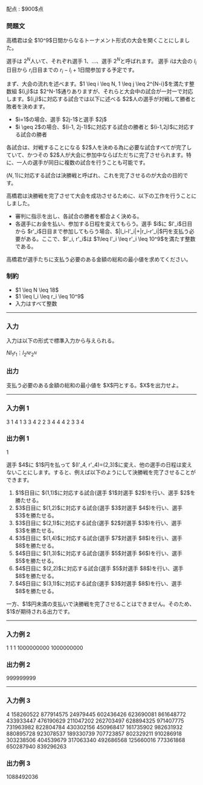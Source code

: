 
<div>

<span>

<span>

<p>
配点 : $900$点
</p>

<div>

<section>

### **問題文**

<p>
高橋君は全 $10^9$日間からなるトーナメント形式の大会を開くことにしました。

選手は $2^N$人いて、それぞれ選手 $1$、$\ldots$、選手 $2^N$と呼ばれます。 選手 $i$は大会の $l_i$日目から $r_i$日目までの $r_i-l_i+1$日間参加する予定です。
</p>

<p>
まず、大会の流れを述べます。$1 \leq i \leq N, 1 \leq j \leq 2^{N-i}$を満たす整数組 $(i,j)$は $2^N-1$通りありますが、それらと大会中の試合が一対一で対応します。$(i,j)$に対応する試合では以下に述べる $2$人の選手が対戦して勝者と敗者を決めます。
</p>

<ul>

<li>
$i=1$の場合、選手 $2j-1$と選手 $2j$
</li>

<li>
$i \geq 2$の場合、$(i-1, 2j-1)$に対応する試合の勝者と $(i-1,2j)$に対応する試合の勝者
</li>

</ul>

<p>
各試合は、対戦することになる $2$人を決める為に必要な試合すべてが完了していて、かつその $2$人が大会に参加中ならばただちに完了させられます。特に、一人の選手が同日に複数の試合を行うことも可能です。

$(N, 1)$に対応する試合は決勝戦と呼ばれ、これを完了させるのが大会の目的です。 
</p>

<p>
高橋君は決勝戦を完了させて大会を成功させるために、以下の工作を行うことにしました。
</p>

<ul>

<li>
審判に指示を出し、各試合の勝者を都合よく決める。
</li>

<li>
各選手にお金を払い、参加する日程を変えてもらう。選手 $i$に $l'_i$日目から $r'_i$日目まで参加してもらう場合、$|l_i-l'_i|+|r_i-r'_i|$円を支払う必要がある。ここで、$l'_i, r'_i$は $1\leq l'_i \leq r'_i \leq 10^9$を満たす整数である。
</li>

</ul>

<p>
高橋君が選手たちに支払う必要のある金額の総和の最小値を求めてください。
</p>

</section>

</div>

<div>

<section>

### **制約**

<ul>

<li>
$1 \leq N \leq 18$
</li>

<li>
$1 \leq l_i \leq r_i \leq 10^9$
</li>

<li>
入力はすべて整数
</li>

</ul>

</section>

</div>

---

<div>

<div>

<section>

### **入力**

<p>
入力は以下の形式で標準入力から与えられる。
</p>

<div>

$N$$l_1$$r_1$$\vdots$$l_{2^N}$$r_{2^N}$
</div>

</section>

</div>

<div>

<section>

### **出力**

<p>
支払う必要のある金額の総和の最小値を $X$円とする。$X$を出力せよ。
</p>

</section>

</div>

</div>

---

<div>

<section>

### **入力例 1**

<div>

3
1 4
1 3
3 4
2 2
3 4
4 4
2 3
3 4

</div>

</section>

</div>

<div>

<section>

### **出力例 1**

<div>

1

</div>

<p>
選手 $4$に $1$円を払って $(l'_4, r'_4)=(2,3)$に変え、他の選手の日程は変えないことにします。すると、例えば以下のようにして決勝戦を完了させることができます。
</p>

<ol>

<li>
$1$日目に $(1,1)$に対応する試合(選手 $1$対選手 $2$)を行い、選手 $2$を勝たせる。
</li>

<li>
$3$日目に $(1,2)$に対応する試合(選手 $3$対選手 $4$)を行い、選手 $3$を勝たせる。
</li>

<li>
$3$日目に $(2,1)$に対応する試合(選手 $2$対選手 $3$)を行い、選手 $3$を勝たせる。
</li>

<li>
$3$日目に $(1,4)$に対応する試合(選手 $7$対選手 $8$)を行い、選手 $8$を勝たせる。
</li>

<li>
$4$日目に $(1,3)$に対応する試合(選手 $5$対選手 $6$)を行い、選手 $5$を勝たせる。
</li>

<li>
$4$日目に $(2,2)$に対応する試合(選手 $5$対選手 $8$)を行い、選手 $8$を勝たせる。
</li>

<li>
$4$日目に $(3,1)$に対応する試合(選手 $3$対選手 $8$)を行い、選手 $8$を勝たせる。
</li>

</ol>

<p>
一方、$1$円未満の支払いで決勝戦を完了させることはできません。そのため、$1$が期待される出力です。
</p>

</section>

</div>

---

<div>

<section>

### **入力例 2**

<div>

1
1 1
1000000000 1000000000

</div>

</section>

</div>

<div>

<section>

### **出力例 2**

<div>

999999999

</div>

</section>

</div>

---

<div>

<section>

### **入力例 3**

<div>

4
158260522 877914575
24979445 602436426
623690081 861648772
433933447 476190629
211047202 262703497
628894325 971407775
731963982 822804784
430302156 450968417
161735902 982631932
880895728 923078537
189330739 707723857
802329211 910286918
303238506 404539679
317063340 492686568
125660016 773361868
650287940 839296263

</div>

</section>

</div>

<div>

<section>

### **出力例 3**

<div>

1088492036

</div>

</section>

</div>

</span>

</span>

</div>
